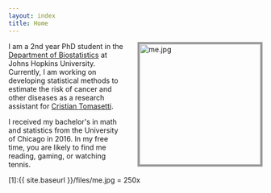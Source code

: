 ```yaml
---
layout: index
title: Home
---
```


<img src="{{ site.baseurl }}/files/me.jpg" alt="me.jpg" style="float: right; width: 240px; margin-left: 24px; border: #999 4px solid"/>

I am a 2nd year PhD student in the [Department of Biostatistics](https://www.jhsph.edu/departments/biostatistics/index.html) at Johns Hopkins University. Currently, I am working on developing statistical methods to estimate the risk of cancer and other diseases as a research assistant for [Cristian Tomasetti](https://cristiantomasetti.com). 

I received my bachelor's in math and statistics from the University of Chicago in 2016. In my free time, you are likely to find me reading, gaming, or watching tennis. 

[1]:{{ site.baseurl }}/files/me.jpg = 250x